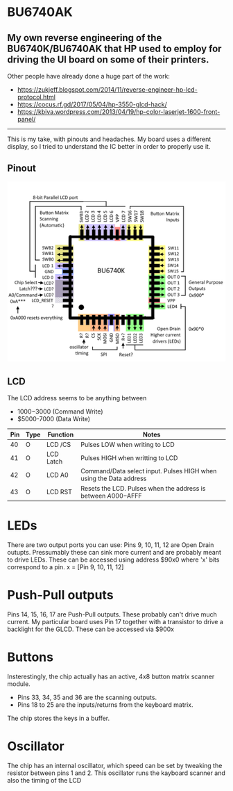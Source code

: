 # BU6740AK
My own reverse engineering of the BU6740K/BU6740AK that HP used to employ for driving the UI board on some of their printers.
-
Other people have already done a huge part of the work:
- https://zukjeff.blogspot.com/2014/11/reverse-engineer-hp-lcd-protocol.html
- https://cocus.rf.gd/2017/05/04/hp-3550-glcd-hack/
- https://kbiva.wordpress.com/2013/04/19/hp-color-laserjet-1600-front-panel/
---
This is my take, with pinouts and headaches. My board uses a different display, so I tried to understand the IC better in order to properly use it.

## Pinout
![screenshot](BU6740.png)

## LCD
The LCD address seems to be anything between
- $1000-$3000 (Command Write)
- $5000-7000 (Data Write)

| Pin | Type | Function | Notes |
|---|---|---|---|
| 40 | O | LCD /CS | Pulses LOW when writing to LCD |
| 41 | O | LCD Latch | Pulses HIGH when writting to LCD |
| 42 | O | LCD A0 | Command/Data select input. Pulses HIGH when using the Data address |
| 43 | O | LCD RST | Resets the LCD. Pulses when the address is between $A000-$AFFF |

# LEDs
There are two output ports you can use:
Pins 9, 10, 11, 12 are Open Drain outupts. Pressumably these can sink more current and are probably meant to drive LEDs.
These can be accessed using address $90x0 where 'x' bits correspond to a pin.
x = [Pin 9, 10, 11, 12]

# Push-Pull outputs
Pins 14, 15, 16, 17 are Push-Pull outputs. These probably can't drive much current. My particular board uses Pin 17
together with a transistor to drive a backlight for the GLCD.
These can be accessed via $900x

# Buttons
Insterestingly, the chip actually has an active, 4x8 button matrix scanner module.
- Pins 33, 34, 35 and 36 are the scanning outputs.
- Pins 18 to 25 are the inputs/returns from the keyboard matrix.

The chip stores the keys in a buffer. 

# Oscillator
The chip has an internal oscillator, which speed can be set by tweaking the resistor between pins 1 and 2.
This oscillator runs the kayboard scanner and also the timing of the LCD
